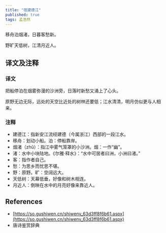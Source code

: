 ```yaml
---
title: "宿建德江"
published: true
tags: 孟浩然
---
```


移舟泊烟渚，日暮客愁新。

野旷天低树，江清月近人。

## 译文及注释

### 译文

把船停泊在烟雾弥漫的沙洲旁，日落时新愁又涌上了心头。

原野无边无际，远处的天空比近处的树林还要低；江水清清，明月仿似更与人相亲。

### 注释

- 建德江：指新安江流经建德（今属浙江）西部的一段江水。
- 移舟：划动小船。泊：停船靠岸。
- 烟渚（zhǔ）：指江中雾气笼罩的小沙洲。烟：一作“幽”。
- 渚：水中小块陆地。《尔雅·释水》：“水中可居者曰洲，小洲曰渚。”
- 客：指作者自己。
- 愁：为思乡而忧思不堪。
- 野：原野。旷：空阔远大。
- 天低树：天幕低垂，好像和树木相连。
- 月近人：倒映在水中的月亮好像来靠近人。

## References

- [https://so.gushiwen.cn/shiwenv_63d3ff8f6b61.aspx](https://so.gushiwen.cn/shiwenv_63d3ff8f6b61.aspx)
- 唐诗鉴赏辞典
